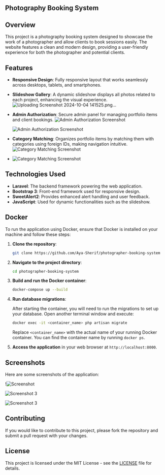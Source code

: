 ## Photography Booking System

## Overview

This project is a photography booking system designed to showcase the work of a photographer and allow clients to book sessions easily. The website features a clean and modern design, providing a user-friendly experience for both the photographer and potential clients.

## Features

- **Responsive Design**: Fully responsive layout that works seamlessly across desktops, tablets, and smartphones.

- **Slideshow Gallery**: A dynamic slideshow displays all photos related to each project, enhancing the visual experience.
![Uploading Screenshot 2024-10-04 141525.png…]()


- **Admin Authorization**: Secure admin panel for managing portfolio items and client bookings.
  ![Admin Authorization Screenshot](D:\Projects\Fareda\Fareeda\ReedMePhotos\Screenshot%202024-10-04%20141821.png)
  
  
  ![Admin Authorization Screenshot](D:\Projects\Fareda\Fareeda\ReedMePhotos\Screenshot%202024-10-04%20142006.png)

- **Category Matching**: Organizes portfolio items by matching them with categories using foreign IDs, making navigation intuitive.
  ![Category Matching Screenshot](D:\Projects\Fareda\Fareeda\ReedMePhotos\Screenshot%202024-10-04%20144326.png)

- ![Category Matching Screenshot](D:\Projects\Fareda\Fareeda\ReedMePhotos\Screenshot%202024-10-04%20144519.png)

## Technologies Used

- **Laravel**: The backend framework powering the web application.
- **Bootstrap 3**: Front-end framework used for responsive design.
- **SweetAlert2**: Provides enhanced alert handling and user feedback.
- **JavaScript**: Used for dynamic functionalities such as the slideshow.

## Docker

To run the application using Docker, ensure that Docker is installed on your machine and follow these steps:

1. **Clone the repository**:
   
   ```bash
   git clone https://github.com/Aya-Sherif/photographer-booking-system.git
   ```

2. **Navigate to the project directory**:
   
   ```bash
   cd photographer-booking-system
   ```

3. **Build and run the Docker container**:
   
   ```bash
   docker-compose up --build
   ```

4. **Run database migrations**:
   
   After starting the container, you will need to run the migrations to set up your database. Open another terminal window and execute:
   
   ```bash
   docker exec -it <container_name> php artisan migrate
   ```
   
   Replace `<container_name>` with the actual name of your running Docker container. You can find the container name by running `docker ps`.

5. **Access the application** in your web browser at `http://localhost:8000`.

## Screenshots

Here are some screenshots of the application:

!![Screenshot](ReedMePhotos\Ahmed-Fareed-10-04-2024_02_50_PM.png)

![Screenshot 3](D:\Projects\Fareda\Fareeda\ReedMePhotos\Ahmed-Fareed-10-04-2024_02_54_PM.png)

![Screenshot 3](D:\Projects\Fareda\Fareeda\ReedMePhotos\Screenshot%202024-10-04%20145544.png)

## Contributing

If you would like to contribute to this project, please fork the repository and submit a pull request with your changes.

## License

This project is licensed under the MIT License - see the [LICENSE](LICENSE) file for details.
